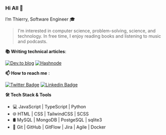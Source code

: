 ### Hi All 👋

I’m Thierry, Software Engineer 🎓

> I'm interested in computer science, problem-solving, science, and technology. In free time, I enjoy reading books and listening to music and podcasts.

**📚 Writing technical articles**:

[![Dev.to blog](https://img.shields.io/badge/dev.to-0A0A0A?style=for-the-badge&logo=dev.to&logoColor=white)](https://dev.to/credo23) [![Hashnode](https://img.shields.io/badge/Hashnode-2962FF?style=for-the-badge&logo=hashnode&logoColor=white)](https://hashnode.com/@Thierry23/)

**📫 How to reach me** :

[![Twitter Badge](https://img.shields.io/badge/Twitter-1DA1F2?style=for-the-badge&logo=twitter&logoColor=white)](https://twitter.com/ThierryBakera) [![Linkedin Badge](https://img.shields.io/badge/LinkedIn-0077B5?style=for-the-badge&logo=linkedin&logoColor=white)](https://www.linkedin.com/in/thierrybakera/)

**🛠 Tech Stack & Tools**

- 💻   JavaScript | TypeScript | Python
- 🌐   HTML | CSS | TailwindCSS | SCSS
- 🛢   MySQL | MongoDB | PostgeSQL | sqlite3
- 🔧   Git | GitHub | GitFlow | Jira | Agile | Docker



